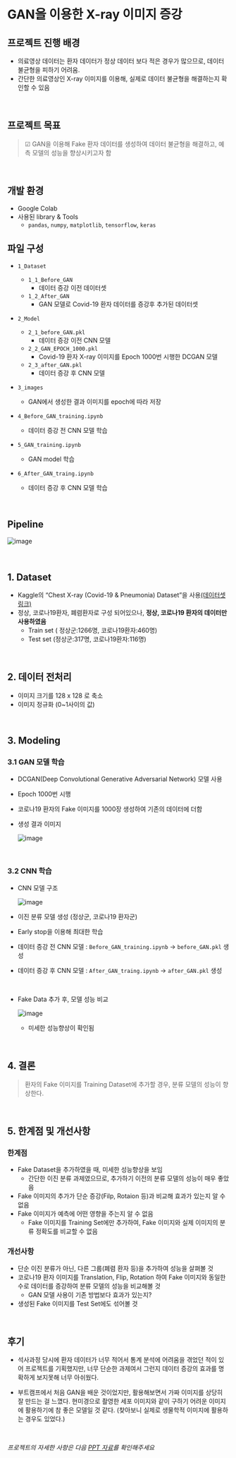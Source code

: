 # GAN을 이용한 X-ray 이미지 증강

## 프로젝트 진행 배경

- 의료영상 데이터는 환자 데이터가 정상 데이터 보다 적은 경우가 많으므로, 데이터 불균형을 피하기 어려움.  
- 간단한 의료영상인 X-ray 이미지를 이용해, 실제로 데이터 불균형을 해결하는지 확인할 수 있음

<br>

## 프로젝트 목표
> ☑ GAN을 이용해 Fake 환자 데이터를 생성하여 데이터 불균형을 해결하고, 예측 모델의 성능을 향상시키고자 함

<br>

## 개발 환경
- Google Colab
- 사용된 library & Tools
  - `pandas`, `numpy`, `matplotlib`, `tensorflow`, `keras`

## 파일 구성
  - `1_Dataset`
    - `1_1_Before_GAN`
      -  데이터 증강 이전 데이터셋
    - `1_2_After_GAN`
      - GAN 모델로 Covid-19 환자 데이터를 증강후 추가된 데이터셋
  - `2_Model`
    - `2_1_before_GAN.pkl`
      - 데이터 증강 이전 CNN 모델
    - `2_2_GAN_EPOCH_1000.pkl`
      - Covid-19 환자 X-ray 이미지를 Epoch 1000번 시행한 DCGAN 모델
    - `2_3_after_GAN.pkl`
      - 데이터 증강 후 CNN 모델

  - `3_images`
    - GAN에서 생성한 결과 이미지를 epoch에 따라 저장

  - `4_Before_GAN_training.ipynb`
    - 데이터 증강 전 CNN 모델 학습
  - `5_GAN_training.ipynb`
    - GAN model 학습
  - `6_After_GAN_traing.ipynb`
    - 데이터 증강 후 CNN 모델 학습

<br>

## Pipeline
![image](https://user-images.githubusercontent.com/77204538/166177996-51fc7ccf-6ebb-43a6-a285-3dc603689ff8.png)

<br>


## 1. Dataset
- Kaggle의 “Chest X-ray (Covid-19 & Pneumonia) Dataset”을 사용[(데이터셋 링크)](https://www.kaggle.com/djibybalde/dcgan-keras-chest-x-ray-images)
- 정상, 코로나19환자, 폐렴환자로 구성 되어있으나, __정상, 코로나19 환자의 데이터만 사용하였음__
  - Train set ( 정상군:1266명, 코로나19환자:460명)
  - Test set (정상군:317명, 코로나19환자:116명)

<br>

## 2. 데이터 전처리
- 이미지 크기를 128 x 128 로 축소
- 이미지 정규화 (0~1사이의 값)

<br>

## 3. Modeling
### 3.1 GAN 모델 학습
- DCGAN(Deep Convolutional Generative Adversarial Network) 모델 사용
- Epoch 1000번 시행
- 코로나19 환자의 Fake 이미지를 1000장 생성하여 기존의 데이터에 더함
- 생성 결과 이미지

  ![image](https://user-images.githubusercontent.com/77204538/166178892-5c2f7e9a-1edd-428a-8b3e-3d35d032980e.png)


<br>

### 3.2 CNN 학습
- CNN 모델 구조

  ![image](https://user-images.githubusercontent.com/77204538/166178321-88453258-5704-42e6-a6c4-a1f750364038.png)
  
- 이진 분류 모델 생성 (정상군, 코로나19 환자군)
- Early stop을 이용해 최대한 학습
- 데이터 증강 전 CNN 모델 : `Before_GAN_training.ipynb` -> `before_GAN.pkl` 생성
- 데이터 증강 후 CNN 모델 : `After_GAN_traing.ipynb` -> `after_GAN.pkl` 생성

<br>

- Fake Data 추가 후, 모델 성능 비교

  ![image](https://user-images.githubusercontent.com/77204538/166179042-cdd394fd-81f4-4588-90a9-6f181b0ab8b1.png)

  - 미세한 성능향상이 확인됨

<br>

## 4. 결론
> 환자의 Fake 이미지를 Training Dataset에 추가할 경우, 분류 모델의 성능이 향상한다.

<br>

## 5. 한계점 및 개선사항
### 한계점
- Fake Dataset을 추가하였을 때, 미세한 성능향상을 보임
  - 간단한 이진 분류 과제였으므로, 추가하기 이전의 분류 모델의 성능이 매우 좋았음
- Fake 이미지의 추가가 단순 증강(Filp, Rotaion 등)과 비교해 효과가 있는지 알 수 없음
- Fake 이미지가 예측에 어떤 영향을 주는지 알 수 없음
  - Fake 이미지를 Training Set에만 추가하여, Fake 이미지와 실제 이미지의 분류 정확도를 비교할 수 없음

### 개선사항
  - 단순 이진 분류가 아닌, 다른 그룹(폐렴 환자 등)을 추가하여 성능을 살펴볼 것
  - 코로나19 환자 이미지를 Translation, Flip, Rotation 하여 Fake 이미지와 동일한 수로 데이터를 증강하여 분류 모델의 성능을 비교해볼 것
    - GAN 모델 사용이 기존 방법보다 효과가 있는지?
  - 생성된 Fake 이미지를 Test Set에도 섞어볼 것

<br>

## 후기
- 석사과정 당시에 환자 데이터가 너무 적어서 통계 분석에 어려움을 겪었던 적이 있어 프로젝트를 기획했지만, 너무 단순한 과제여서 그런지 데이터 증강의 효과를 명확하게 보지못해 너무 아쉬웠다.  

- 부트캠프에서 처음 GAN을 배운 것이었지만, 활용해보면서 가짜 이미지를 상당히 잘 만드는 걸 느꼈다. 현미경으로 촬영한 세포 이미지와 같이 구하기 어려운 이미지에 활용하기에 참 좋은 모델일 것 같다. (찾아보니 실제로 생물학적 이미지에 활용하는 경우도 있었다.)

<br>

*프로젝트의 자세한 사항은 다음 [PPT 자료](https://drive.google.com/file/d/1ydedY4Mka50gqSV0BWeCwzuCpkmydjuz/view?usp=sharing)를 확인해주세요*
